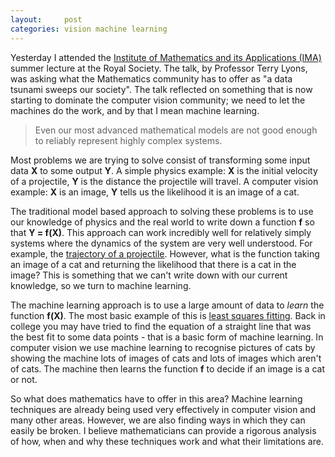 ```yaml
---
layout:     post
categories: vision machine learning
---
```


Yesterday I attended the [Institute of Mathematics and its Applications (IMA)](http://www.ima.org.uk/) summer lecture at the Royal Society. The talk, by Professor Terry Lyons, was asking what the Mathematics community has to offer as "a data tsunami sweeps our society". The talk reflected on something that is now starting to dominate the computer vision community; we need to let the machines do the work, and by that I mean machine learning.

> Even our most advanced mathematical models are not good enough to reliably represent highly complex systems.

Most problems we are trying to solve consist of transforming some input data **X** to some output **Y**. A simple physics example: **X** is the initial velocity of a projectile, **Y** is the distance the projectile will travel. A computer vision example: **X** is an image, **Y** tells us the likelihood it is an image of a cat.

The traditional model based approach to solving these problems is to use our knowledge of physics and the real world to write down a function **f** so that **Y = f(X)**. This approach can work incredibly well for relatively simply systems where the dynamics of the system are very well understood. For example, the [trajectory of a projectile](https://en.wikipedia.org/wiki/Trajectory_of_a_projectile). However, what is the function taking an image of a cat and returning the likelihood that there is a cat in the image? This is something that we can't write down with our current knowledge, so we turn to machine learning.

The machine learning approach is to use a large amount of data to _learn_ the function **f(X)**. The most basic example of this is [least squares fitting](http://mathworld.wolfram.com/LeastSquaresFitting.html). Back in college you may have tried to find the equation of a straight line that was the best fit to some data points - that is a basic form of machine learning. In computer vision we use machine learning to recognise pictures of cats by showing the machine lots of images of cats and lots of images which aren't of cats. The machine then learns the function **f** to decide if an image is a cat or not. 

So what does mathematics have to offer in this area? Machine learning techniques are already being used very effectively in computer vision and many other areas. However, we are also finding ways in which they can easily be broken. I believe mathematicians can provide a rigorous analysis of how, when and why these techniques work and what their limitations are.
